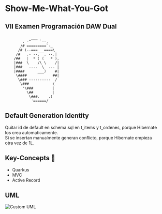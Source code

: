 # Show-Me-What-You-Got

## VII Examen Programación DAW Dual
```
            ___
	    . -^    `--,
       /# =========`-_
      /# (--===___====\
     /#   .- --.  . --.|
    /##   |  * ) (   * ),
    |###  \    /\ \    /|
    |###   ----  \  --- |
    |####      ___)    #|
     \####            ##|
      \### ----------  /
       \###           (
        '\###         |
          \##         |
           \###.    .)
            '======/
```

## Default Generation Identity
Quitar id de default en schema.sql en t_items y t_ordenes, porque Hibernate los crea automaticamente.  
Si se insertan manualmente generan conflicto, porque Hibernate empieza otra vez de 1L.  

## Key-Concepts :dart: 
- Quarkus
- MVC
- Active Record

## UML
![Custom UML](showmewhatyougot_UML.png)